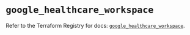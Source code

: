 # `google_healthcare_workspace`

Refer to the Terraform Registry for docs: [`google_healthcare_workspace`](https://registry.terraform.io/providers/hashicorp/google-beta/6.43.0/docs/resources/google_healthcare_workspace).
